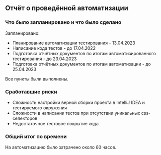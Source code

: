 ## Отчёт о проведённой автоматизации

### Что было запланировано и что было сделано

Запланировано:
* Планирование автоматизации тестирования - 13.04.2023
* Написание кода тестов - до 17.04.2022
* Подготовка отчётных документов по итогам автоматизированного тестирования - до 23.04.2023
* Подготовка отчётных документов по итогам автоматизации - до 25.04.2023

Все пункты были выполнены.

### Сработавшие риски
* Сложность настройки верной сборки проекта в IntelliJ IDEA и тестируемого окружения
* Сложности в написании тестов при отсутствии уникальных css-селекторов
* Недостаточное тестовое покрытие кода

### Общий итог по времени
На автоматизацию было затрачено около 60 часов. 
